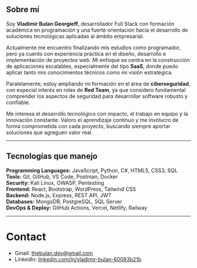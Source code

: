 ##  Sobre mí

Soy **Vladimir Bulan Georgieff**, desarrollador Full Stack con formación académica en programación y una fuerte orientación hacia el desarrollo de soluciones tecnológicas aplicadas al ámbito empresarial.

Actualmente me encuentro finalizando mis estudios como programador, pero ya cuento con experiencia práctica en el diseño, desarrollo e implementación de proyectos web. Mi enfoque se centra en la construcción de aplicaciones escalables, especialmente del tipo **SaaS**, donde puedo aplicar tanto mis conocimientos técnicos como mi visión estratégica.

Paralelamente, estoy ampliando mi formación en el área de **ciberseguridad**, con especial interés en roles de **Red Team**, ya que considero fundamental comprender los aspectos de seguridad para desarrollar software robusto y confiable.

Me interesa el desarrollo tecnológico con impacto, el trabajo en equipo y la innovación constante. Valoro el aprendizaje continuo y me involucro de forma comprometida con cada proyecto, buscando siempre aportar soluciones que agreguen valor real.

---

##  Tecnologías que manejo

**Programming Languages:** JavaScript, Python, C#, HTML5, CSS3, SQL  
**Tools:** Git, GitHub, VS Code, Postman, Docker  
**Security:** Kali Linux, OWASP, Pentesting  
**Frontend:** React, Bootstrap, WordPress, Tailwind CSS  
**Backend:** Node.js, Express, REST API, JWT  
**Databases:** MongoDB, PostgreSQL, SQL Server  
**DevOps & Deploy:** GitHub Actions, Vercel, Netlify, Railway  
  

---

# Contact

- Gmail: [thebulan.dev@gmail.com](mailto:thebulan.dev@gmail.com)  
- LinkedIn: [linkedin.com/in/vladimir-bulan-60083b21b](https://www.linkedin.com/in/vladimir-bulan-60083b21b/) 

